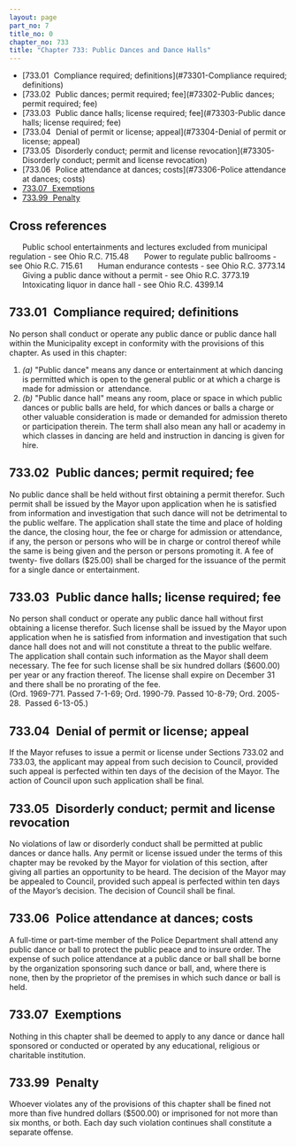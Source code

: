 ```yaml
---
layout: page
part_no: 7
title_no: 0
chapter_no: 733
title: "Chapter 733: Public Dances and Dance Halls"
---
```


* [733.01   Compliance required; definitions](#73301-Compliance required; definitions)
* [733.02   Public dances; permit required; fee](#73302-Public dances; permit required; fee)
* [733.03   Public dance halls; license required; fee](#73303-Public dance halls; license required; fee)
* [733.04   Denial of permit or license; appeal](#73304-Denial of permit or license; appeal)
* [733.05   Disorderly conduct; permit and license revocation](#73305-Disorderly conduct; permit and license revocation)
* [733.06   Police attendance at dances; costs](#73306-Police attendance at dances; costs)
* [733.07   Exemptions](#73307-Exemptions)
* [733.99   Penalty](#73399-Penalty)

## Cross references

      Public school entertainments and lectures excluded from municipal
regulation - see Ohio R.C. 715.48
      Power to regulate public ballrooms - see Ohio R.C. 715.61
      Human endurance contests - see Ohio R.C. 3773.14
      Giving a public dance without a permit - see Ohio R.C. 3773.19
      Intoxicating liquor in dance hall - see Ohio R.C. 4399.14

## 733.01   Compliance required; definitions

No person shall conduct or operate any public dance or public dance hall
within the Municipality except in conformity with the provisions of this
chapter. As used in this chapter:

1. _(a)_ "Public dance" means any dance or entertainment at which dancing is
permitted which is open to the general public or at which a charge is made for
admission or  attendance.
2. _(b)_ "Public dance hall" means any room, place or space in which public
dances or public balls are held, for which dances or balls a charge or other
valuable consideration is made or demanded for admission thereto or
participation therein. The term shall also mean any hall or academy in which
classes in dancing are held and instruction in dancing is given for hire.

## 733.02   Public dances; permit required; fee

No public dance shall be held without first obtaining a permit therefor.
Such permit shall be issued by the Mayor upon application when he is satisfied
from information and investigation that such dance will not be detrimental to
the public welfare. The application shall state the time and place of holding
the dance, the closing hour, the fee or charge for admission or attendance, if
any, the person or persons who will be in charge or control thereof while the
same is being given and the person or persons promoting it. A fee of twenty-
five dollars ($25.00) shall be charged for the issuance of the permit for a
single dance or entertainment.

## 733.03   Public dance halls; license required; fee

No person shall conduct or operate any public dance hall without first
obtaining a license therefor. Such license shall be issued by the Mayor upon
application when he is satisfied from information and investigation that such
dance hall does not and will not constitute a threat to the public welfare. The
application shall contain such information as the Mayor shall deem necessary.
The fee for such license shall be six hundred dollars ($600.00) per year or any
fraction thereof. The license shall expire on December 31 and there shall be no
prorating of the fee.  
(Ord. 1969-771. Passed 7-1-69; Ord. 1990-79. Passed 10-8-79; Ord. 2005-28. 
Passed 6-13-05.)

## 733.04   Denial of permit or license; appeal

If the Mayor refuses to issue a permit or license under Sections
733.02 and
733.03, the applicant may appeal from such decision to Council, provided such
appeal is perfected within ten days of the decision of the Mayor. The action of
Council upon such application shall be final.

## 733.05   Disorderly conduct; permit and license revocation

No violations of law or disorderly conduct shall be permitted at public
dances or dance halls. Any permit or license issued under the terms of this
chapter may be revoked by the Mayor for violation of this section, after giving
all parties an opportunity to be heard. The decision of the Mayor may be
appealed to Council, provided such appeal is perfected within ten days of the
Mayor’s decision. The decision of Council shall be final.

## 733.06   Police attendance at dances; costs

A full-time or part-time member of the Police Department shall attend any
public dance or ball to protect the public peace and to insure order. The
expense of such police attendance at a public dance or ball shall be borne by
the organization sponsoring such dance or ball, and, where there is none, then
by the proprietor of the premises in which such dance or ball is held.

## 733.07   Exemptions

Nothing in this chapter shall be deemed to apply to any dance or dance hall
sponsored or conducted or operated by any educational, religious or charitable
institution.

## 733.99   Penalty

Whoever violates any of the provisions of this chapter shall be fined not
more than five hundred dollars ($500.00) or imprisoned for not more than six
months, or both. Each day such violation continues shall constitute a separate
offense.
